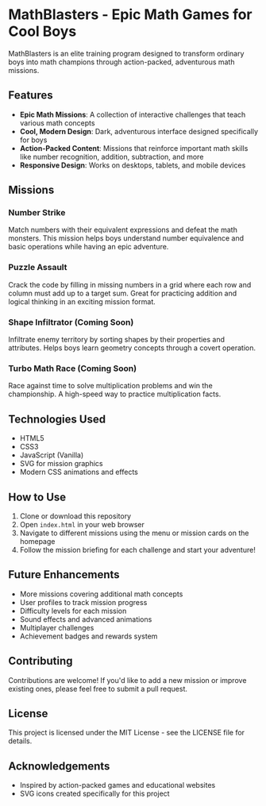 # MathBlasters - Epic Math Games for Cool Boys

MathBlasters is an elite training program designed to transform ordinary boys into math champions through action-packed, adventurous math missions.

## Features

- **Epic Math Missions**: A collection of interactive challenges that teach various math concepts
- **Cool, Modern Design**: Dark, adventurous interface designed specifically for boys
- **Action-Packed Content**: Missions that reinforce important math skills like number recognition, addition, subtraction, and more
- **Responsive Design**: Works on desktops, tablets, and mobile devices

## Missions

### Number Strike
Match numbers with their equivalent expressions and defeat the math monsters. This mission helps boys understand number equivalence and basic operations while having an epic adventure.

### Puzzle Assault
Crack the code by filling in missing numbers in a grid where each row and column must add up to a target sum. Great for practicing addition and logical thinking in an exciting mission format.

### Shape Infiltrator (Coming Soon)
Infiltrate enemy territory by sorting shapes by their properties and attributes. Helps boys learn geometry concepts through a covert operation.

### Turbo Math Race (Coming Soon)
Race against time to solve multiplication problems and win the championship. A high-speed way to practice multiplication facts.

## Technologies Used

- HTML5
- CSS3
- JavaScript (Vanilla)
- SVG for mission graphics
- Modern CSS animations and effects

## How to Use

1. Clone or download this repository
2. Open `index.html` in your web browser
3. Navigate to different missions using the menu or mission cards on the homepage
4. Follow the mission briefing for each challenge and start your adventure!

## Future Enhancements

- More missions covering additional math concepts
- User profiles to track mission progress
- Difficulty levels for each mission
- Sound effects and advanced animations
- Multiplayer challenges
- Achievement badges and rewards system

## Contributing

Contributions are welcome! If you'd like to add a new mission or improve existing ones, please feel free to submit a pull request.

## License

This project is licensed under the MIT License - see the LICENSE file for details.

## Acknowledgements

- Inspired by action-packed games and educational websites
- SVG icons created specifically for this project 